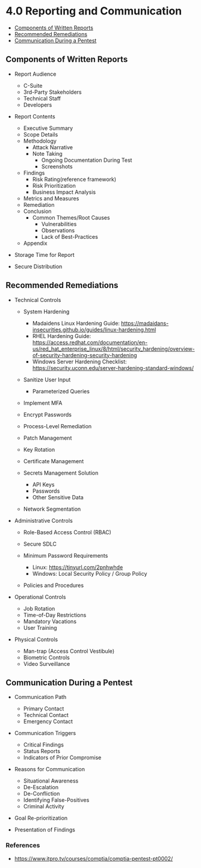 # 4.0 Reporting and Communication

* [Components of Written Reports](#components-of-written-reports)
* [Recommended Remediations](#recommended-remediations)
* [Communication During a Pentest](#communication-during-a-pentest)

## Components of Written Reports
* Report Audience
   * C-Suite
   * 3rd-Party Stakeholders
   * Technical Staff
   * Developers

* Report Contents
   * Executive Summary
   * Scope Details
   * Methodology
      * Attack Narrative
      * Note Taking
         * Ongoing Documentation During Test
         * Screenshots
   * Findings 
      * Risk Rating(reference framework)
      * Risk Prioritization
      * Business Impact Analysis
   * Metrics and Measures
   * Remediation
   * Conclusion
      * Common Themes/Root Causes
         * Vulnerabilities
         * Observations
         * Lack of Best-Practices
   * Appendix

* Storage Time for Report

* Secure Distribution

## Recommended Remediations

+ Technical Controls
  - System Hardening
    + Madaidens Linux Hardening Guide: https://madaidans-insecurities.github.io/guides/linux-hardening.html
    + RHEL Hardening Guide: https://access.redhat.com/documentation/en-us/red_hat_enterprise_linux/8/html/security_hardening/overview-of-security-hardening-security-hardening
    + Windows Server Hardening Checklist: https://security.uconn.edu/server-hardening-standard-windows/
    
  - Sanitize User Input
    + Parameterized Queries
    
  - Implement MFA
  - Encrypt Passwords
  - Process-Level Remediation
  - Patch Management
  - Key Rotation
  - Certificate Management
  
  - Secrets Management Solution
    + API Keys
    + Passwords
    + Other Sensitive Data
    
  - Network Segmentation  
  
+ Administrative Controls
  - Role-Based Access Control (RBAC)
  - Secure SDLC
  
  - Minimum Password Requirements
    + Linux: https://tinyurl.com/2pnhwhde
    + Windows: Local Security Policy / Group Policy
    
  - Policies and Procedures  
  
+ Operational Controls
  - Job Rotation
  - Time-of-Day Restrictions
  - Mandatory Vacations
  - User Training  
  
+ Physical Controls
  - Man-trap (Access Control Vestibule)
  - Biometric Controls
  - Video Surveillance

## Communication During a Pentest

+ Communication Path
  - Primary Contact
  - Technical Contact
  - Emergency Contact

+ Communication Triggers
  - Critical Findings
  - Status Reports
  - Indicators of Prior Compromise

+ Reasons for Communication
  - Situational Awareness
  - De-Escalation
  - De-Confliction
  - Identifying False-Positives
  - Criminal Activity

+ Goal Re-prioritization

+ Presentation of Findings


### References
* https://www.itpro.tv/courses/comptia/comptia-pentest-pt0002/
